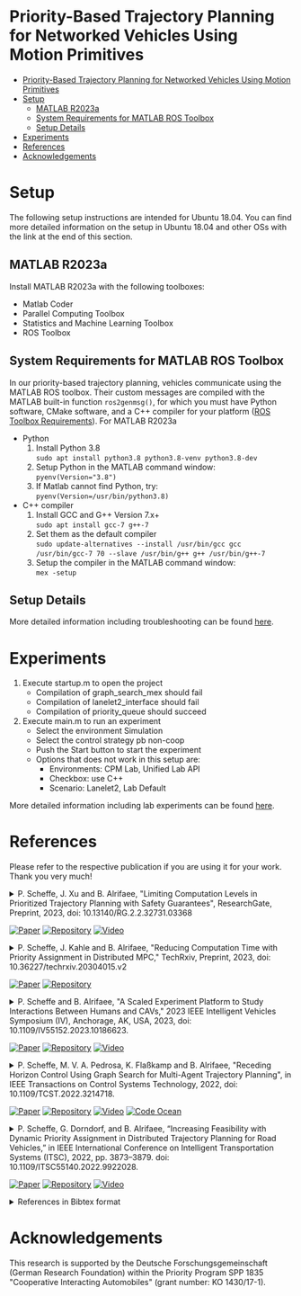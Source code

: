 # Priority-Based Trajectory Planning for Networked Vehicles Using Motion Primitives

- [Priority-Based Trajectory Planning for Networked Vehicles Using Motion Primitives](#priority-based-trajectory-planning-for-networked-vehicles-using-motion-primitives)
- [Setup](#setup)
    - [MATLAB R2023a](#matlab-r2023a)
    - [System Requirements for MATLAB ROS Toolbox](#system-requirements-for-matlab-ros-toolbox)
    - [Setup Details](#setup-details)
- [Experiments](#experiments)
- [References](#references)
- [Acknowledgements](#acknowledgements)

# Setup

The following setup instructions are intended for Ubuntu 18.04. You can find more detailed information on the setup in Ubuntu 18.04 and other OSs with the link at the end of this section.

## MATLAB R2023a

Install MATLAB R2023a with the following toolboxes:

- Matlab Coder
- Parallel Computing Toolbox
- Statistics and Machine Learning Toolbox
- ROS Toolbox

## System Requirements for MATLAB ROS Toolbox
In our priority-based trajectory planning, vehicles communicate using the MATLAB ROS toolbox. Their custom messages are compiled with the MATLAB built-in function `ros2genmsg()`, for which you must have Python software, CMake software, and a C++ compiler for your platform ([ROS Toolbox Requirements](https://de.mathworks.com/help/ros/gs/ros-system-requirements.html)).
For MATLAB R2023a

- Python
    1. Install Python 3.8 <br>
    `sudo apt install python3.8 python3.8-venv python3.8-dev`
    2. Setup Python in the MATLAB command window: <br>
    `pyenv(Version="3.8")`
    3. If Matlab cannot find Python, try: <br>
    `pyenv(Version=/usr/bin/python3.8)`
- C++ compiler
    1. Install GCC and G++ Version 7.x+ <br>
    `sudo apt install gcc-7 g++-7`
    2. Set them as the default compiler <br>
    `sudo update-alternatives --install /usr/bin/gcc gcc /usr/bin/gcc-7 70 --slave /usr/bin/g++ g++ /usr/bin/g++-7`
    3. Setup the compiler in the MATLAB command window: <br>
    `mex -setup`

## Setup Details

More detailed information including troubleshooting can be found [here](./docs/Setup_Details.md).

# Experiments

1. Execute startup.m to open the project
    - Compilation of graph_search_mex should fail
    - Compilation of lanelet2_interface should fail
    - Compilation of priority_queue should succeed
2. Execute main.m to run an experiment
    - Select the environment Simulation
    - Select the control strategy pb non-coop
    - Push the Start button to start the experiment
    - Options that does not work in this setup are:
        - Environments: CPM Lab, Unified Lab API
        - Checkbox: use C++
        - Scenario: Lanelet2, Lab Default

More detailed information including lab experiments can be found [here](./docs/Run_Experiments.md).

# References

Please refer to the respective publication if you are using it for your work. Thank you very much!

<details>
<summary>
P. Scheffe, J. Xu and B. Alrifaee, "Limiting Computation Levels in Prioritized Trajectory Planning with Safety Guarantees", ResearchGate, Preprint, 2023, doi: 10.13140/RG.2.2.32731.03368
<br>

<!-- icons from https://simpleicons.org/ -->
[![Paper](https://img.shields.io/badge/Preprint-Paper-00629B)](http://dx.doi.org/10.13140/RG.2.2.32731.03368)
[![Repository](https://img.shields.io/badge/-GitHub-181717?logo=GitHub)](https://github.com/embedded-software-laboratory/p-dmpc/tree/v5.0)
[![Video](https://img.shields.io/badge/-Video-FF0000?logo=YouTube)](https://youtu.be/alGHLwQQpHI)
</summary>
<p>

Checkout the [the software version 5.0](https://github.com/embedded-software-laboratory/p-dmpc/tree/v5.0).
The results of the publication can be reproduced by running
```matlab
open graph_based_planning.prj
eval_parallel_computation_prediction_inconsistency()
eval_parallel_computation_CLs()
```
The results are saved in the folder "results".

</p>
</details>



<details>
<summary>
P. Scheffe, J. Kahle and B. Alrifaee, "Reducing Computation Time with Priority Assignment in Distributed MPC," TechRxiv, Preprint, 2023, doi: 10.36227/techrxiv.20304015.v2
<br>

<!-- icons from https://simpleicons.org/ -->
[![Paper](https://img.shields.io/badge/Preprint-Paper-00629B)](https://doi.org/10.36227/techrxiv.20304015.v2)
[![Repository](https://img.shields.io/badge/-GitHub-181717?logo=GitHub)](https://github.com/embedded-software-laboratory/p-dmpc/tree/v4.0)
</summary>
<p>

Checkout the [the software version 4.0](https://github.com/embedded-software-laboratory/p-dmpc/tree/v4.0).
The results of the publication can be reproduced by running
```matlab
eval_coloring_paper()
```
This evaluation comprises 720 simulations, so it will take days until completion.
The results are saved in the folder "results".

</p>
</details>



<details>
<summary>
P. Scheffe and B. Alrifaee, "A Scaled Experiment Platform to Study Interactions Between Humans and CAVs," 2023 IEEE Intelligent Vehicles Symposium (IV), Anchorage, AK, USA, 2023, doi: 10.1109/IV55152.2023.10186623.
<br>

<!-- icons from https://simpleicons.org/ -->
[![Paper](https://img.shields.io/badge/-Paper-00629B?logo=IEEE)](https://doi.org/10.1109/IV55152.2023.10186623)
[![Repository](https://img.shields.io/badge/-GitHub-181717?logo=GitHub)](https://github.com/embedded-software-laboratory/p-dmpc/tree/v2.0)
[![Video](https://img.shields.io/badge/-Video-FF0000?logo=YouTube)](https://youtu.be/kDIVu0tv9Ro)
</summary>
<p>

Checkout the [the software version 2.0](https://github.com/embedded-software-laboratory/p-dmpc/tree/v2.0).
The results of the publication can be reproduced by running

```matlab
hdv_reachable_set_experiment()
```

The results are saved in the folder "results".

</p>
</details>



<details>
<summary>
P. Scheffe, M. V. A. Pedrosa, K. Flaßkamp and B. Alrifaee, "Receding Horizon Control Using Graph Search for Multi-Agent Trajectory Planning", in IEEE Transactions on Control Systems Technology, 2022, doi: 10.1109/TCST.2022.3214718.
<br>

<!-- icons from https://simpleicons.org/ -->
[![Paper](https://img.shields.io/badge/-Paper-00629B?logo=IEEE)](https://doi.org/10.1109/TCST.2022.3214718)
[![Repository](https://img.shields.io/badge/-GitHub-181717?logo=GitHub)](https://github.com/embedded-software-laboratory/p-dmpc/tree/v1.0)
[![Video](https://img.shields.io/badge/-Video-FF0000?logo=YouTube)](https://www.youtube.com/watch?v=7LB7I5SOpQE)
[![Code Ocean](https://codeocean.com/codeocean-assets/badge/open-in-code-ocean.svg)](https://codeocean.com/capsule/7778016)
</summary>
<p>

<img src="./docs/media/3-circle_rhgs.gif" width=640/>

Checkout the [the software version 1.0](https://github.com/embedded-software-laboratory/p-dmpc/tree/v1.0).
The results of the publication can be reproduced by running

```matlab
eval_rhgs()
```

The results are saved in the folder "results".

</p>
</details>



<details>
<summary>
P. Scheffe, G. Dorndorf, and B. Alrifaee, “Increasing Feasibility with Dynamic Priority Assignment in Distributed Trajectory Planning for Road Vehicles,” in IEEE International Conference on Intelligent Transportation Systems (ITSC), 2022, pp. 3873–3879. doi: 10.1109/ITSC55140.2022.9922028.
<br>

<!-- icons from https://simpleicons.org/ -->
[![Paper](https://img.shields.io/badge/-Paper-00629B?logo=IEEE)](https://doi.org/10.1109/ITSC55140.2022.9922028)
[![Repository](https://img.shields.io/badge/-GitHub-181717?logo=GitHub)](https://github.com/embedded-software-laboratory/cpm_lab)
[![Video](https://img.shields.io/badge/-Video-FF0000?logo=YouTube)](https://youtu.be/RqwbHUwip10)
</summary>
<p>

The code is implemented in [the CPM Lab software repository](https://github.com/embedded-software-laboratory/cpm_lab). The High Level Controller is implemented in C++ and is named "dynamic_priorities".
</p>
</details>



<details>
<summary>
References in Bibtex format
</summary>
<p>

```bibtex
@article{scheffe2023limiting,
    author  = {Patrick Scheffe and Jianye Xu and Bassam Alrifaee},
    title   = {Limiting Computation Levels in Prioritized Trajectory Planning with Safety Guarantees},
    year    = {2023},
    doi     = {10.13140/RG.2.2.32731.03368}}
}

@article{scheffe2023reducing,
    author = {Patrick Scheffe and Julius Kahle and Bassam Alrifaee},
    title  = {Reducing Computation Time with Priority Assignment in Distributed MPC},
    year   = {2023},
    month  = {2},
    doi    = {10.36227/techrxiv.20304015.v2}
}

@inproceedings{scheffe2023scaled,
    title     = {A Scaled Experiment Platform to Study Interactions Between Humans and CAVs},
    author    = {Patrick Scheffe and Bassam Alrifaee},
    booktitle = {IEEE Intelligent Vehicles Symposium (IV)},
    year      = {2023}
    pages     = {1--6},
    doi       = {10.1109/IV55152.2023.10186623}
}

@article{scheffe2022receding,
    author  = {Patrick Scheffe and Matheus Vitor de Andrade Pedrosa and Kathrin Flaßkamp and Bassam Alrifaee},
    journal = {IEEE Transactions on Control Systems Technology},
    title   = {Receding Horizon Control Using Graph Search for Multi-Agent Trajectory Planning},
    year    = {2022},
    volume  = {},
    number  = {},
    pages   = {1-14},
    doi     = {10.1109/TCST.2022.3214718}
}

@inproceedings{scheffe2022increasing,
    title       = {Increasing {{Feasibility}} with {{Dynamic Priority Assignment}} in {{Distributed Trajectory Planning}} for {{Road Vehicles}}},
    booktitle   = {{{IEEE International Conference}} on {{Intelligent Transportation Systems}} ({{ITSC}})},
    author      = {Scheffe, Patrick and Dorndorf, Georg and Alrifaee, Bassam},
    year        = {2022},
    pages       = {3873--3879},
    doi         = {10.1109/ITSC55140.2022.9922028}
}

```

</p>
</details>

# Acknowledgements
This research is supported by the Deutsche Forschungsgemeinschaft (German Research Foundation) within the Priority Program SPP 1835 "Cooperative Interacting Automobiles" (grant number: KO 1430/17-1).
